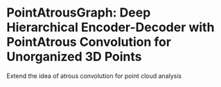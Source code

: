 # PointAtrousGraph:  Deep  Hierarchical  Encoder-Decoder  with  PointAtrous  Convolution  for  Unorganized  3D  Points

Extend the idea of atrous convolution for point cloud analysis
